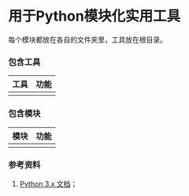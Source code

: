 # 用于Python模块化实用工具

每个模块都放在各自的文件夹里，工具放在根目录。

### 包含工具

| 工具 | 功能 |
| ---- | ---- |
|      |      |

### 包含模块

| 模块 | 功能 |
| ---- | ---- |
|      |      |

### 参考资料

1. [Python 3.x 文档](https://docs.python.org/zh-cn/3/index.html)；
